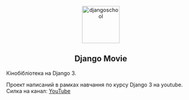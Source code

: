 <p align="center">
    <a href="https://djangochannel.com" target="_blank" rel="noopener noreferrer">
        <img width="100" src="logo.png" title="djangoschool">
    </a>
</p>

<h2 align="center">Django Movie</h2>


Кінобібліотека на Django 3.

Проект написаний в рамках навчання по курсу Django 3 на youtube.
Силка на канал:
[YouTube](https://www.youtube.com/channel/UC_hPYclmFCIENpMUHpPY8FQ?view_as=subscriber)



